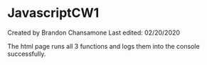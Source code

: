 # JavascriptCW1
Created by Brandon Chansamone Last edited: 02/20/2020

The html page runs all 3 functions and logs them into the console successfully.
